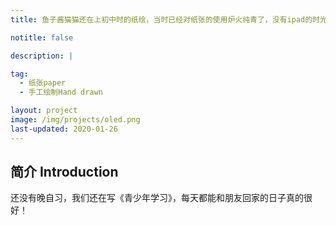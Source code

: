 ```yaml
---
title: 鱼子酱猫猫还在上初中时的纸绘，当时已经对纸张的使用炉火纯青了，没有ipad的时光，一切都是那么质朴。I don't have electronic products, but I love and support everything。

notitle: false

description: |

tag:
  - 纸张paper
  - 手工绘制Hand drawn

layout: project
image: /img/projects/oled.png
last-updated: 2020-01-26
---
```


## 简介 Introduction

还没有晚自习，我们还在写《青少年学习》，每天都能和朋友回家的日子真的很好！

